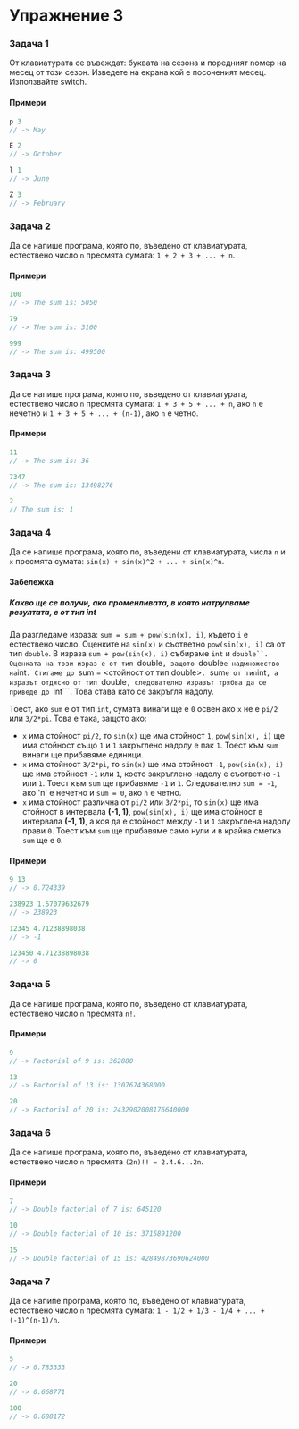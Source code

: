 Упражнение 3
============

### Задача 1 ###

От клавиатурата се въвеждат: буквата на сезона и поредният nомер на месец от този сезон. Изведете на екрана кой
е посоченият месец. Използвайте switch.

#### Примери ####

```c++
p 3
// -> May

E 2
// -> October

l 1
// -> June

Z 3
// -> February
```

### Задача 2 ###

Да се напише програма, която по, въведено от клавиатурата, естествено число ```n``` пресмята сумата: ```1 + 2 + 3 + ... + n```.

#### Примери ####

```c++
100
// -> The sum is: 5050

79
// -> The sum is: 3160

999
// -> The sum is: 499500
```

### Задача 3 ###

Да се напише програма, която по, въведено от клавиатурата, естествено число ```n``` пресмята сумата: ```1 + 3 + 5 + ... + n```,
ако ```n``` е нечетно и ```1 + 3 + 5 + ... + (n-1)```, ако ```n``` е четно.

#### Примери ####

```c++
11
// -> The sum is: 36

7347
// -> The sum is: 13498276

2
// The sum is: 1
```

### Задача 4 ###

Да се напише програма, която по, въведени от клавиатурата, числа ```n``` и ```x``` пресмята сумата: ```sin(x) + sin(x)^2 + ... + sin(x)^n```.

#### Забележка ####

##### Какво ще се получи, ако променливата, в която натрупваме резултата, е от тип int #####

Да разгледаме израза: ```sum = sum + pow(sin(x), i)```, където ```i``` e естествено число. Оценките на ```sin(x)``` и съответно
```pow(sin(x), i)``` са от тип ```double```. В израза ```sum + pow(sin(x), i)``` събираме ```int``` и ```double``. Оценката на този
израз е от тип ```double```, защото ```double``` е надмножество на ```int```. Стигаме до ```sum = <стойност от тип double>```.
```sum``` е от тип ```int```, а изразът отдясно от тип ```double```, следователно изразът трябва да се приведе до ```int```. Това
става като се закръгля надолу.

Тоест, ако ```sum``` е от тип ```int```, сумата винаги ще е ```0``` освен ако ```x``` не е ```pi/2``` или ```3/2*pi```. Това е така,
защото ако:
* ```x``` има стойност ```pi/2```, то ```sin(x)``` ще има стойност ```1```, ```pow(sin(x), i)``` ще има
стойност също ```1``` и ```1``` закръглено надолу е пак ```1```. Тоест към ```sum``` винаги ще прибавяме единици.
* ```x``` има стойност ```3/2*pi```, то ```sin(x)``` ще има стойност ```-1```, ```pow(sin(x), i)``` ще има стойност ```-1``` или ```1```, което закръглено надолу е съответно ```-1``` или ```1```. Тоест към ```sum``` ще прибавяме ```-1``` и ```1```. Следователно ```sum = -1```, ако 'n' е нечетно и ```sum = 0```, ако ```n``` е четно.
* ```x``` има стойност различна от ```pi/2``` или ```3/2*pi```, то ```sin(x)``` ще има стойност в интервала **(-1, 1)**, ```pow(sin(x), i)``` ще има стойност в интервала **(-1, 1)**, а коя да е стойност между ```-1``` и ```1``` закръглена надолу прави ```0```. Тоест към ```sum``` ще прибавяме само нули и в крайна сметка ```sum``` ще е ```0```.

#### Примери ####

```c++
9 13
// -> 0.724339

238923 1.57079632679
// -> 238923

12345 4.71238898038
// -> -1

123450 4.71238898038
// -> 0
```

### Задача 5 ###

Да се напише програма, която по, въведено от клавиатурата, естествено число ```n``` пресмята ```n!```.

#### Примери ####

```c++
9
// -> Factorial of 9 is: 362880

13
// -> Factorial of 13 is: 1307674368000

20
// -> Factorial of 20 is: 2432902008176640000
```

### Задача 6 ###

Да се напише програма, която по, въведено от клавиатурата, естествено число ```n``` пресмята ```(2n)!! = 2.4.6...2n```.

#### Примери ####

```c++
7
// -> Double factorial of 7 is: 645120

10
// -> Double factorial of 10 is: 3715891200

15
// -> Double factorial of 15 is: 42849873690624000
```

### Задача 7 ###

Да се напипе програма, която по, въведено от клавиатурата, естествено число ```n``` пресмята сумата:
```1 - 1/2 + 1/3 - 1/4 + ... + (-1)^(n-1)/n```.

#### Примери ####

```c++
5
// -> 0.783333

20
// -> 0.668771

100
// -> 0.688172
```
